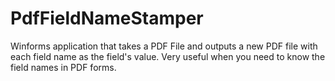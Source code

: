 PdfFieldNameStamper
===================

Winforms application that takes a PDF File and outputs a new PDF file with each field name as the field's value. Very useful when you need to know the field names in PDF forms.
